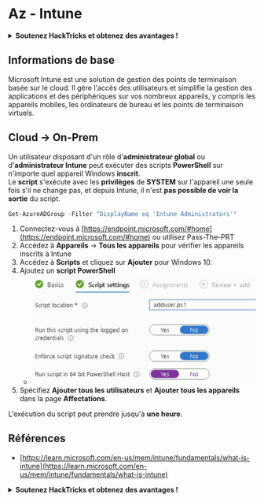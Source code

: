 # Az - Intune

<details>

<summary><strong>Soutenez HackTricks et obtenez des avantages !</strong></summary>

* Si vous souhaitez voir votre **entreprise annoncée dans HackTricks** ou si vous souhaitez accéder à la **dernière version de PEASS ou télécharger HackTricks en PDF**, consultez les [**PLANS D'ABONNEMENT**](https://github.com/sponsors/carlospolop) !
* Obtenez le [**swag officiel PEASS & HackTricks**](https://peass.creator-spring.com)
* Découvrez [**The PEASS Family**](https://opensea.io/collection/the-peass-family), notre collection d'[**NFTs**](https://opensea.io/collection/the-peass-family) exclusifs
* **Rejoignez** 💬 [**le groupe Discord**](https://discord.gg/hRep4RUj7f) ou le [**groupe Telegram**](https://t.me/peass) ou **suivez** moi sur **Twitter** 🐦 [**@carlospolopm**](https://twitter.com/carlospolopm).
* **Partagez vos astuces de piratage en soumettant des PR aux** [**HackTricks**](https://github.com/carlospolop/hacktricks) et [**HackTricks Cloud**](https://github.com/carlospolop/hacktricks-cloud) **dépôts Github.**

</details>

## Informations de base

Microsoft Intune est une solution de gestion des points de terminaison basée sur le cloud. Il gère l'accès des utilisateurs et simplifie la gestion des applications et des périphériques sur vos nombreux appareils, y compris les appareils mobiles, les ordinateurs de bureau et les points de terminaison virtuels.

## Cloud -> On-Prem

Un utilisateur disposant d'un rôle d'**administrateur global** ou d'**administrateur Intune** peut exécuter des scripts **PowerShell** sur n'importe quel appareil Windows **inscrit**.\
Le **script** s'exécute avec les **privilèges** de **SYSTEM** sur l'appareil une seule fois s'il ne change pas, et depuis Intune, il n'est **pas possible de voir la sortie** du script.

```powershell
Get-AzureADGroup -Filter "DisplayName eq 'Intune Administrators'"
```

1. Connectez-vous à [https://endpoint.microsoft.com/#home](https://endpoint.microsoft.com/#home) ou utilisez Pass-The-PRT
2. Accédez à **Appareils** -> **Tous les appareils** pour vérifier les appareils inscrits à Intune
3. Accédez à **Scripts** et cliquez sur **Ajouter** pour Windows 10.
4. Ajoutez un **script PowerShell**
   * ****![](<../../.gitbook/assets/image (2) (1) (2).png>)****
5. Spécifiez **Ajouter tous les utilisateurs** et **Ajouter tous les appareils** dans la page **Affectations**.

L'exécution du script peut prendre jusqu'à **une heure**.

## Références

* [https://learn.microsoft.com/en-us/mem/intune/fundamentals/what-is-intune](https://learn.microsoft.com/en-us/mem/intune/fundamentals/what-is-intune)

<details>

<summary><strong>Soutenez HackTricks et obtenez des avantages !</strong></summary>

* Si vous souhaitez voir votre **entreprise annoncée dans HackTricks** ou si vous souhaitez accéder à la **dernière version de PEASS ou télécharger HackTricks en PDF**, consultez les [**PLANS D'ABONNEMENT**](https://github.com/sponsors/carlospolop) !
* Obtenez le [**swag officiel PEASS & HackTricks**](https://peass.creator-spring.com)
* Découvrez [**The PEASS Family**](https://opensea.io/collection/the-peass-family), notre collection d'[**NFTs**](https://opensea.io/collection/the-peass-family) exclusifs
* **Rejoignez** 💬 [**le groupe Discord**](https://discord.gg/hRep4RUj7f) ou le [**groupe Telegram**](https://t.me/peass) ou **suivez** moi sur **Twitter** 🐦 [**@carlospolopm**](https://twitter.com/carlospolopm).
* **Partagez vos astuces de piratage en soumettant des PR aux** [**HackTricks**](https://github.com/carlospolop/hacktricks) et [**HackTricks Cloud**](https://github.com/carlospolop/hacktricks-cloud) **dépôts Github.**

</details>